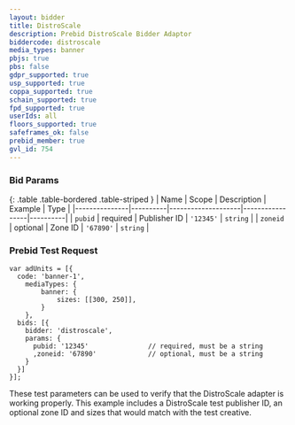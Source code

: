 ```yaml
---
layout: bidder
title: DistroScale
description: Prebid DistroScale Bidder Adaptor
biddercode: distroscale
media_types: banner
pbjs: true
pbs: false
gdpr_supported: true
usp_supported: true
coppa_supported: true
schain_supported: true
fpd_supported: true
userIds: all
floors_supported: true
safeframes_ok: false
prebid_member: true
gvl_id: 754
---
```


### Bid Params

{: .table .table-bordered .table-striped }
| Name          | Scope    | Description        | Example         | Type     |
|---------------|----------|--------------------|-----------------|----------|
| `pubid`       | required | Publisher ID       | `'12345'`       | `string` |
| `zoneid`      | optional | Zone ID            | `'67890'`       | `string` |


### Prebid Test Request

```
var adUnits = [{
  code: 'banner-1',
	mediaTypes: {
		banner: {
			sizes: [[300, 250]],
		}
	},
  bids: [{
    bidder: 'distroscale',
    params: {
      pubid: '12345'               // required, must be a string
      ,zoneid: '67890'             // optional, must be a string
    }
  }]
}];
```

These test parameters can be used to verify that the DistroScale adapter is working properly. This example includes a DistroScale test publisher ID, an optional zone ID and sizes that would match with the test creative.
